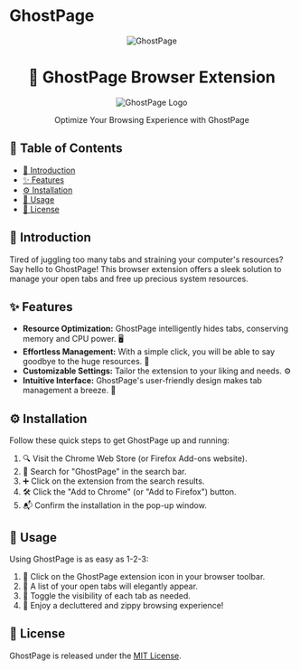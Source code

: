 # GhostPage

<div align="center">
  <img src="https://github.com/Zard-Studios/GhostPage/assets/96824937/1d24538d-6f37-48c6-8ef5-4b9a1850134d" alt="GhostPage">
</div>

<h1 align="center">👻 GhostPage Browser Extension</h1>

<p align="center">
  <img src="[link_all'immagine](https://user-images.githubusercontent.com/96824937/264093317-1d24538d-6f37-48c6-8ef5-4b9a1850134d.png)" alt="GhostPage Logo">
</p>

<p align="center">Optimize Your Browsing Experience with GhostPage</p>

## 📜 Table of Contents

- [👋 Introduction](#-introduction)
- [✨ Features](#-features)
- [⚙️ Installation](#️-installation)
- [🚀 Usage](#-usage)
- [📝 License](#-license)

## 👋 Introduction

Tired of juggling too many tabs and straining your computer's resources? Say hello to GhostPage! This browser extension offers a sleek solution to manage your open tabs and free up precious system resources.

## ✨ Features

- **Resource Optimization:** GhostPage intelligently hides tabs, conserving memory and CPU power. 🖥️
- **Effortless Management:** With a simple click, you will be able to say goodbye to the huge resources. 🧹
- **Customizable Settings:** Tailor the extension to your liking and needs. ⚙️
- **Intuitive Interface:** GhostPage's user-friendly design makes tab management a breeze. 🌟

## ⚙️ Installation

Follow these quick steps to get GhostPage up and running:

1. 🔍 Visit the Chrome Web Store (or Firefox Add-ons website).
2. 📌 Search for "GhostPage" in the search bar.
3. ➕ Click on the extension from the search results.
4. 🛠️ Click the "Add to Chrome" (or "Add to Firefox") button.
5. 📬 Confirm the installation in the pop-up window.

## 🚀 Usage

Using GhostPage is as easy as 1-2-3:

1. 🦄 Click on the GhostPage extension icon in your browser toolbar.
2. 📜 A list of your open tabs will elegantly appear.
3. 👻 Toggle the visibility of each tab as needed.
4. 🎉 Enjoy a decluttered and zippy browsing experience!

## 📝 License

GhostPage is released under the [MIT License](LICENSE).
